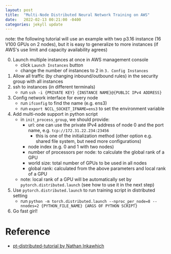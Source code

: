 ```yaml
---
layout: post
title:  "Multi-Node Distributed Neural Network Training on AWS"
date:   2022-02-13 00:21:00 -0400
categories: jekyll update
---
```

note: the following tutorial will use an example with two p3.16 instance (16 V100 GPUs on 2 nodes), but it is easy to generalize to more instances (if AWS's use limit and capacity availability agrees)

0. Launch multiple instances at once in AWS management console
	* click ```Launch Instances``` button
	* change the number of instances to 2 in ```3. Config Instances```
1. Allow all traffic (by changing inbound/outbound rules) in the security group with all instances
2. ssh to instances (in different terminals)
	* run ```ssh -i {PRIVATE KEY} {INSTANCE NAME}@{PUBLIC IPv4 ADDRESS}```
3. Config network interface for every node
	* run ```ifconfig``` to find the name (e.g. ens3)
	* run ```export NCCL_SOCKET_IFNAME=ens3``` to set the environment variable
4. Add multi-node support in python script
	* in ```init_process_group```, we should provide:
		* url: one can use the private IPv4 address of node 0 and the port name, e.g. ```tcp://172.31.22.234:23456```
			* this is one of the initialization method (other option e.g. shared file system, but need more configurations)
		* node index (e.g. 0 and 1 with two nodes)
		* number of processors per node: to calculate the global rank of a GPU
		* world size: total number of GPUs to be used in all nodes
		* global rank: calculated from the above parameters and local rank of a GPU
	* note: local rank of a GPU will be automatically set by ```pytorch.distributed.launch``` (see how to use it in the next step)
5. Use ```pytorch.distributed.launch``` to run training script in distributed setting
	* run ```python -m torch.distributed.launch --nproc_per_node=8 --nnodes=2 {PYTHON_FILE_NAME} {ARGS OF PYTHON SCRIPT}```
6. Go fast girl!

# Reference
* [pt-distributed-tutorial by Nathan Inkawhich](https://github.com/inkawhich/pt-distributed-tutorial/blob/master/pytorch-aws-distributed-tutorial.py)
